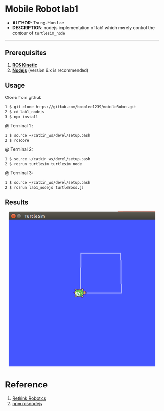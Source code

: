 # Mobile Robot lab1

* __AUTHOR__: Tsung-Han Lee
* __DESCRIPTION__: nodejs implementation of lab1 which merely control the contour of `turtlesim_node`

---
## Prerequisites
1. __<a href="http://wiki.ros.org/kinetic/Installation/Ubuntu">ROS Kinetic</a>__
2. __<a href="https://nodejs.org/en/download/package-manager/">Nodejs</a>__ (version 6.x is recommended)

## Usage
Clone from github
```
1 $ git clone https://github.com/bobolee1239/mobileRobot.git
2 $ cd lab1_nodejs
3 $ npm install
```
@ Terminal 1 :
```
1 $ source ~/catkin_ws/devel/setup.bash
2 $ roscore
```
@ Terminal 2:
```
1 $ source ~/catkin_ws/devel/setup.bash
2 $ rosrun turtlesim turtlesim_node
```
@ Terminal 3:
```
1 $ source ~/catkin_ws/devel/setup.bash
2 $ rosrun lab1_nodejs turtleBoss.js
```
## Results
<div style="width: 50vw; margin: 0 auto;">
    <img src="assets/result.png" alt="A turtle run in a square" style="width=100%"/>
</div>

# Reference
1. <a href="https://github.com/RethinkRobotics-opensource/rosnodejs_examples">Rethink Robotics</a>
2. <a href="https://www.npmjs.com/package/rosnodejs">npm rosnodejs</a>
